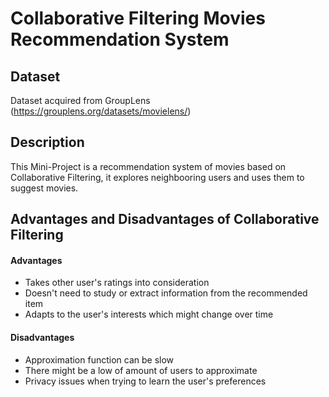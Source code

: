 # Collaborative Filtering Movies Recommendation System
## Dataset
Dataset acquired from GroupLens (https://grouplens.org/datasets/movielens/)
## Description
This Mini-Project is a recommendation system of movies based on Collaborative Filtering, it explores neighbooring users and uses them to suggest movies.
## Advantages and Disadvantages of Collaborative Filtering

#### Advantages
* Takes other user's ratings into consideration
* Doesn't need to study or extract information from the recommended item
* Adapts to the user's interests which might change over time

#### Disadvantages
* Approximation function can be slow
* There might be a low of amount of users to approximate
* Privacy issues when trying to learn the user's preferences
